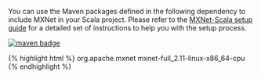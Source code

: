 You can use the Maven packages defined in the following dependency to include MXNet in your Scala
project. Please refer to the [MXNet-Scala setup guide](/get_started/scala_setup.html) for
a detailed set of instructions to help you with the setup process.

<a href="https://mvnrepository.com/artifact/org.apache.mxnet/mxnet-full_2.11-linux-x86_64-cpu"><img
        src="https://img.shields.io/badge/org.apache.mxnet-linux cpu-green.svg"
        alt="maven badge"/></a>

{% highlight html %}
<dependency>
	<groupId>org.apache.mxnet</groupId>
	<artifactId>mxnet-full_2.11-linux-x86_64-cpu</artifactId>
</dependency>
{% endhighlight %}